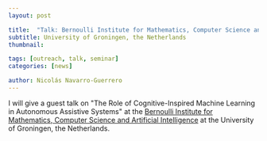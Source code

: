 ```yaml
---
layout: post

title:  "Talk: Bernoulli Institute for Mathematics, Computer Science and Artificial Intelligence"
subtitle: University of Groningen, the Netherlands
thumbnail: 

tags: [outreach, talk, seminar]
categories: [news]

author: Nicolás Navarro-Guerrero
---
```


I will give a guest talk on "The Role of Cognitive-Inspired Machine Learning in Autonomous Assistive Systems" at the <a href="https://www.rug.nl/research/bernoulli/calendar/colloquia/artificial-intelligence/2020/20201001-n-navarro" target="_blank"> Bernoulli Institute for Mathematics, Computer Science and Artificial Intelligence</a> at the University of Groningen, the Netherlands.
<!--more-->


